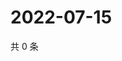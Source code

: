 # 2022-07-15

共 0 条

<!-- BEGIN WEIBO -->
<!-- 最后更新时间 Fri Jul 15 2022 13:02:33 GMT+0800 (China Standard Time) -->

<!-- END WEIBO -->
